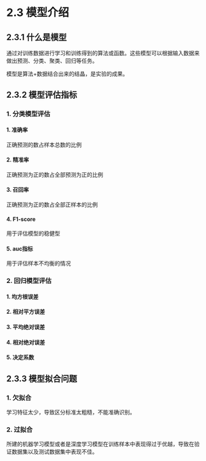 # 2.3 模型介绍

## 2.3.1 什么是模型

通过对训练数据进行学习和训练得到的算法或函数。这些模型可以根据输入数据来做出预测、分类、聚类、回归等任务。

模型是算法+数据结合出来的结晶，是实验的成果。

## 2.3.2 模型评估指标

### 1. 分类模型评估

#### 1. 准确率
正确预测的数占样本总数的比例
#### 2. 精准率
正确预测为正的数占全部预测为正的比例
#### 3. 召回率
正确预测为正的数占全部正样本的比例
#### 4. F1-score
用于评估模型的稳健型
#### 5. auc指标
用于评估样本不均衡的情况

### 2. 回归模型评估

#### 1. 均方根误差


#### 2. 相对平方误差

#### 3. 平均绝对误差

#### 4. 相对绝对误差

#### 5. 决定系数

## 2.3.3 模型拟合问题

### 1. 欠拟合
学习特征太少，导致区分标准太粗糙，不能准确识别。
### 2. 过拟合
所建的机器学习模型或者是深度学习模型在训练样本中表现得过于优越，导致在验证数据集以及测试数据集中表现不佳。
